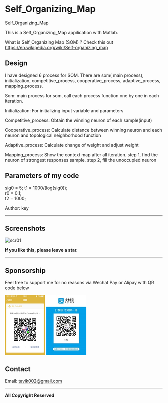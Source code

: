 # Self_Organizing_Map

Self_Organizing_Map
 
This is a Self_Organizing_Map appilication with Matlab. 

What is Self_Organizing Map (SOM) ? 
Check this out 
https://en.wikipedia.org/wiki/Self-organizing_map

## Design
I have designed 6 process for SOM. There are som( main process), initialization, competitive_process, cooperative_process, adaptive_process, mapping_process.

Som: main process for som, call each process function one by one in each iteration.

Initialization: For initializing input variable and parameters

Competitive_process: Obtain the winning neuron of each sample(input)

Cooperative_process: Calculate distance between winning neuron and each neuron and topological neighborhood function 

Adaptive_process: Calculate change of weight and adjust weight

Mapping_process: Show the context map after all iteration. step 1, find the neuron of strongest responses sample. step 2, fill the unoccupied neuron


## Parameters of my code
sig0 = 5; 
t1 = 1000/(log(sig0));  
r0 = 0.1;  
t2 = 1000;  





Author: key




-----

## Screenshots

![scr01](https://github.com/tavik000/Self_Organizing_Map/raw/master/Screenshots/scr01.jpg)



**If you like this, please leave a star.**

-----

## Sponsorship
Feel free to support me for no reasons via Wechat Pay or Alipay with QR code below



![wechat pay](https://github.com/tavik000/Self_Organizing_Map/raw/master/Screenshots/wechatpay.png)
![alipay](https://github.com/tavik000/Self_Organizing_Map/raw/master/Screenshots/alipay.jpg)




## Contact



Email:  tavik002@gmail.com

-----

**All Copyright Reserved**
